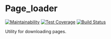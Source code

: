 # Page_loader
[![Maintainability](https://api.codeclimate.com/v1/badges/6618e09548c56dd08217/maintainability)](https://codeclimate.com/github/slavarobotam/python-project-lvl3/maintainability)  [![Test Coverage](https://api.codeclimate.com/v1/badges/6618e09548c56dd08217/test_coverage)](https://codeclimate.com/github/slavarobotam/python-project-lvl3/test_coverage)  [![Build Status](https://travis-ci.org/slavarobotam/python-project-lvl3.svg?branch=master)](https://travis-ci.org/slavarobotam/python-project-lvl3)


Utility for downloading pages.

